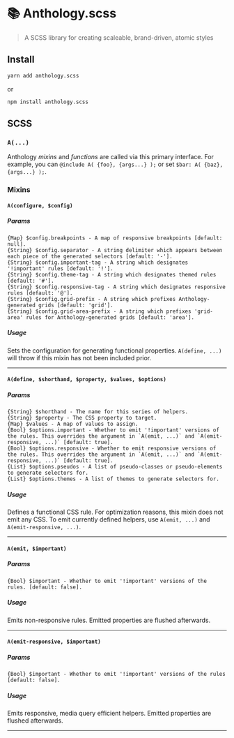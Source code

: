 # 📚 Anthology.scss

> A SCSS library for creating scaleable, brand-driven, atomic styles

## Install
```sh
yarn add anthology.scss
```
or
```sh
npm install anthology.scss
```

## SCSS

### `A(...)`

Anthology _mixins_ and _functions_ are called via this primary interface. For example, you can `@include A( {foo}, {args...} );` or set `$bar: A( {baz}, {args...} );`.

### Mixins

#### `A(configure, $config)`

##### Params
```
{Map} $config.breakpoints - A map of responsive breakpoints [default: null].
{String} $config.separator - A string delimiter which appears between each piece of the generated selectors [default: '-'].
{String} $config.important-tag - A string which designates '!important' rules [default: '!'].
{String} $config.theme-tag - A string which designates themed rules [default: '#'].
{String} $config.responsive-tag - A string which designates responsive rules [default: '@'].
{String} $config.grid-prefix - A string which prefixes Anthology-generated grids [default: 'grid'].
{String} $config.grid-area-prefix - A string which prefixes 'grid-area' rules for Anthology-generated grids [default: 'area'].
```

##### Usage

Sets the configuration for generating functional properties. `A(define, ...)` will throw if this mixin has not been included prior.

---

#### `A(define, $shorthand, $property, $values, $options)`

##### Params
```
{String} $shorthand - The name for this series of helpers.
{String} $property - The CSS property to target.
{Map} $values - A map of values to assign.
{Bool} $options.important - Whether to emit '!important' versions of the rules. This overrides the argument in `A(emit, ...)` and `A(emit-responsive, ...)` [default: true].
{Bool} $options.responsive - Whether to emit responsive versions of the rules. This overrides the argument in `A(emit, ...)` and `A(emit-responsive, ...)` [default: true].
{List} $options.pseudos - A list of pseudo-classes or pseudo-elements to generate selectors for.
{List} $options.themes - A list of themes to generate selectors for.
```

##### Usage

Defines a functional CSS rule. For optimization reasons, this mixin does not emit any CSS. To emit currently defined helpers, use `A(emit, ...)` and `A(emit-responsive, ...)`.

---

#### `A(emit, $important)`

##### Params
```
{Bool} $important - Whether to emit '!important' versions of the rules. [default: false].
```

##### Usage

Emits non-responsive rules. Emitted properties are flushed afterwards.

---

#### `A(emit-responsive, $important)`

##### Params
```
{Bool} $important - Whether to emit '!important' versions of the rules [default: false].
```

##### Usage

Emits responsive, media query efficient helpers. Emitted properties are flushed afterwards.

---
